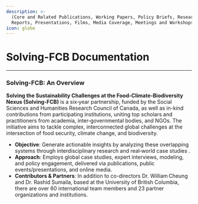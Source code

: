 ```yaml
---
description: >-
  (Core and Related Publications, Working Papers, Policy Briefs, Research
  Reports, Presentations, Films, Media Coverage, Meetings and Workshops)
icon: globe
---
```


# Solving-FCB Documentation

***

### Solving-FCB: An Overview

**Solving the Sustainability Challenges at the Food‑Climate‑Biodiversity Nexus (Solving‑FCB)** is a six‑year partnership, funded by the Social Sciences and Humanities Research Council of Canada, as well as in-kind contributions from participating institutions, uniting top scholars and practitioners from academia, inter‑governmental bodies, and NGOs. The initiative aims to tackle complex, interconnected global challenges at the intersection of food security, climate change, and biodiversity.

* **Objective**: Generate actionable insights by analyzing these overlapping systems through interdisciplinary research and real‑world case studies .
* **Approach**: Employs global case studies, expert interviews, modeling, and policy engagement, delivered via publications, public events/presentations, and online media.
* **Contributors & Partners**: In addition to co-directors Dr. William Cheung and Dr. Rashid Sumaila, based at the University of British Columbia, there are over 60 international team members and 23 partner organizations and institutions.

